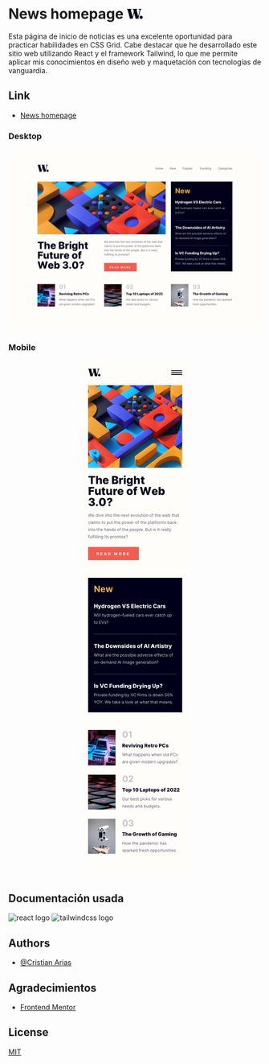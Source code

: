 # News homepage <img height="20" src="./public/logo.svg"  />  

Esta página de inicio de noticias es una excelente oportunidad para practicar habilidades en CSS Grid. Cabe destacar que he desarrollado este sitio web utilizando React y el framework Tailwind, lo que me permite aplicar mis conocimientos en diseño web y maquetación con tecnologías de vanguardia.

## Link

- [News homepage](https://newhomepages.netlify.app/)

### Desktop

<div align="center">
    <img src = "./src/design/desktop-design.jpg" alt="Diseño de escritorio">
</div>

### Mobile

<div align="center">
    <img src = "./src/design/mobile-design.jpg" alt="Diseño de escritorio">
</div>


## Documentación usada

<div align="left">
  <img src="https://cdn.jsdelivr.net/gh/devicons/devicon/icons/react/react-original.svg" height="40" alt="react logo" title="ReactJS" />
  <img src="https://cdn.jsdelivr.net/gh/devicons/devicon/icons/tailwindcss/tailwindcss-plain.svg" height="40" alt="tailwindcss logo" title="Tailwind Css" />
</div>

##

## Authors

- [@Cristian Arias](https://www.github.com/Cristian0813)

## Agradecimientos

 - [Frontend Mentor](https://www.frontendmentor.io/)

## License

[MIT](https://github.com/Cristian0813/News-homepage/blob/main/LICENSE)


